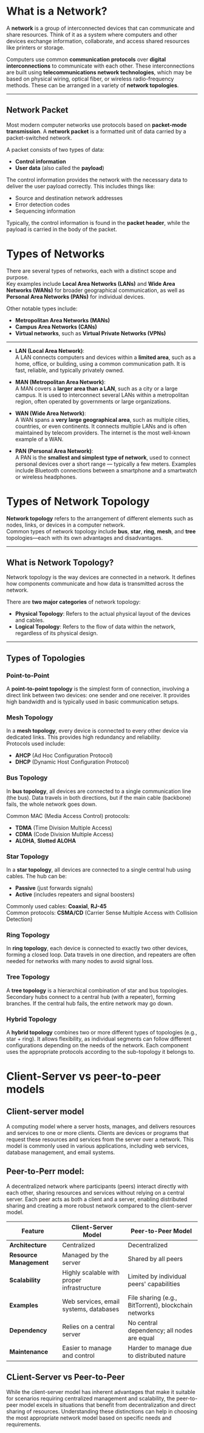 # What is a Network?

A **network** is a group of interconnected devices that can communicate and share resources. Think of it as a system where computers and other devices exchange information, collaborate, and access shared resources like printers or storage.

Computers use common **communication protocols** over **digital interconnections** to communicate with each other. These interconnections are built using **telecommunications network technologies**, which may be based on physical wiring, optical fiber, or wireless radio-frequency methods. These can be arranged in a variety of **network topologies**.

---

## Network Packet

Most modern computer networks use protocols based on **packet-mode transmission**. A **network packet** is a formatted unit of data carried by a packet-switched network.

A packet consists of two types of data:
- **Control information**
- **User data** (also called the **payload**)

The control information provides the network with the necessary data to deliver the user payload correctly. This includes things like:
- Source and destination network addresses  
- Error detection codes  
- Sequencing information  

Typically, the control information is found in the **packet header**, while the payload is carried in the body of the packet.

# Types of Networks

There are several types of networks, each with a distinct scope and purpose.  
Key examples include **Local Area Networks (LANs)** and **Wide Area Networks (WANs)** for broader geographical communication, as well as **Personal Area Networks (PANs)** for individual devices.

Other notable types include:
- **Metropolitan Area Networks (MANs)**
- **Campus Area Networks (CANs)**
- **Virtual networks**, such as **Virtual Private Networks (VPNs)**

---

- **LAN (Local Area Network)**:  
  A LAN connects computers and devices within a **limited area**, such as a home, office, or building, using a common communication path. It is fast, reliable, and typically privately owned.

- **MAN (Metropolitan Area Network)**:  
  A MAN covers a **larger area than a LAN**, such as a city or a large campus. It is used to interconnect several LANs within a metropolitan region, often operated by governments or large organizations.

- **WAN (Wide Area Network)**:  
  A WAN spans a **very large geographical area**, such as multiple cities, countries, or even continents. It connects multiple LANs and is often maintained by telecom providers. The internet is the most well-known example of a WAN.

- **PAN (Personal Area Network)**:  
  A PAN is the **smallest and simplest type of network**, used to connect personal devices over a short range — typically a few meters. Examples include Bluetooth connections between a smartphone and a smartwatch or wireless headphones.

  
# Types of Network Topology

**Network topology** refers to the arrangement of different elements such as nodes, links, or devices in a computer network.  
Common types of network topology include **bus**, **star**, **ring**, **mesh**, and **tree** topologies—each with its own advantages and disadvantages.

---

## What is Network Topology?

Network topology is the way devices are connected in a network. It defines how components communicate and how data is transmitted across the network.

There are **two major categories** of network topology:

- **Physical Topology**: Refers to the actual physical layout of the devices and cables.
- **Logical Topology**: Refers to the flow of data within the network, regardless of its physical design.

---

## Types of Topologies

###  Point-to-Point
A **point-to-point topology** is the simplest form of connection, involving a direct link between two devices: one sender and one receiver. It provides high bandwidth and is typically used in basic communication setups.

### Mesh Topology
In a **mesh topology**, every device is connected to every other device via dedicated links. This provides high redundancy and reliability.  
Protocols used include:
- **AHCP** (Ad Hoc Configuration Protocol)
- **DHCP** (Dynamic Host Configuration Protocol)

### Bus Topology
In **bus topology**, all devices are connected to a single communication line (the bus). Data travels in both directions, but if the main cable (backbone) fails, the whole network goes down.

Common MAC (Media Access Control) protocols:
- **TDMA** (Time Division Multiple Access)
- **CDMA** (Code Division Multiple Access)
- **ALOHA**, **Slotted ALOHA**

### Star Topology
In a **star topology**, all devices are connected to a single central hub using cables. The hub can be:
- **Passive** (just forwards signals)
- **Active** (includes repeaters and signal boosters)

Commonly used cables: **Coaxial**, **RJ-45**  
Common protocols: **CSMA/CD** (Carrier Sense Multiple Access with Collision Detection)

### Ring Topology
In **ring topology**, each device is connected to exactly two other devices, forming a closed loop. Data travels in one direction, and repeaters are often needed for networks with many nodes to avoid signal loss.

### Tree Topology
A **tree topology** is a hierarchical combination of star and bus topologies. Secondary hubs connect to a central hub (with a repeater), forming branches. If the central hub fails, the entire network may go down.

###  Hybrid Topology
A **hybrid topology** combines two or more different types of topologies (e.g., star + ring). It allows flexibility, as individual segments can follow different configurations depending on the needs of the network.
Each component uses the appropriate protocols according to the sub-topology it belongs to.

# Client-Server vs peer-to-peer models

## Client-server model
A computing model where a server hosts, manages, and delivers resources and services to one or more clients. Clients are devices or programs that request these resources and services from the server over a network. This model is commonly used in various applications, including web services, database management, and email systems.

## Peer-to-Perr model:
A decentralized network where participants (peers) interact directly with each other, sharing resources and services without relying on a central server. Each peer acts as both a client and a server, enabling distributed sharing and creating a more robust network compared to the client-server model.


| Feature                    | Client-Server Model                                  | Peer-to-Peer Model                                      |
|---------------------------|------------------------------------------------------|----------------------------------------------------------|
| **Architecture**          | Centralized                                          | Decentralized                                            |
| **Resource Management**   | Managed by the server                                | Shared by all peers                                      |
| **Scalability**           | Highly scalable with proper infrastructure           | Limited by individual peers' capabilities                |
| **Examples**              | Web services, email systems, databases               | File sharing (e.g., BitTorrent), blockchain networks     |
| **Dependency**            | Relies on a central server                           | No central dependency; all nodes are equal               |
| **Maintenance**           | Easier to manage and control                         | Harder to manage due to distributed nature               |


## CLient-Server vs Peer-to-Peer
While the client-server model has inherent advantages that make it suitable for scenarios requiring centralized management and scalability, the peer-to-peer model excels in situations that benefit from decentralization and direct sharing of resources. Understanding these distinctions can help in choosing the most appropriate network model based on specific needs and requirements.
